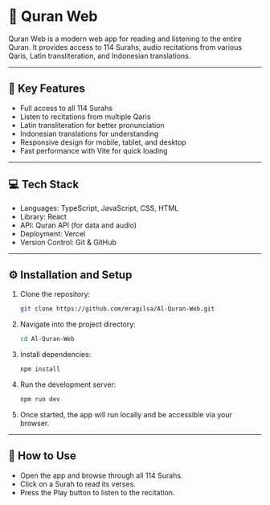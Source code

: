 # 📖 Quran Web

Quran Web is a modern web app for reading and listening to the entire Quran. It provides access to 114 Surahs, audio recitations from various Qaris, Latin transliteration, and Indonesian translations. 

---

## 🔑 Key Features

- Full access to all 114 Surahs
- Listen to recitations from multiple Qaris
- Latin transliteration for better pronunciation
- Indonesian translations for understanding
- Responsive design for mobile, tablet, and desktop
- Fast performance with Vite for quick loading

---

## 💻 Tech Stack

- Languages: TypeScript, JavaScript, CSS, HTML  
- Library: React  
- API: Quran API (for data and audio)  
- Deployment: Vercel  
- Version Control: Git & GitHub

---

## ⚙️ Installation and Setup

1. Clone the repository:
   ``` bash
   git clone https://github.com/mragilsa/Al-Quran-Web.git  

2. Navigate into the project directory:
   ``` bash
   cd Al-Quran-Web  

3. Install dependencies:
   ``` bash
   npm install  

4. Run the development server:
    ``` bash
   npm run dev  

5. Once started, the app will run locally and be accessible via your browser. 

---

## 📘 How to Use

- Open the app and browse through all 114 Surahs. 
- Click on a Surah to read its verses.  
- Press the Play button to listen to the recitation.
